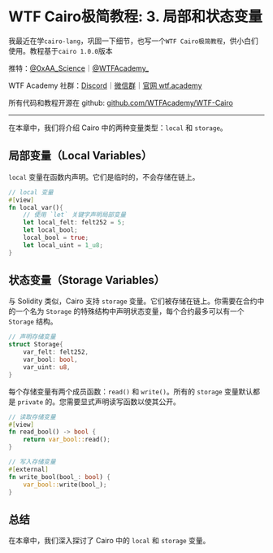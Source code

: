 # WTF Cairo极简教程: 3. 局部和状态变量

我最近在学`cairo-lang`，巩固一下细节，也写一个`WTF Cairo极简教程`，供小白们使用。教程基于`cairo 1.0.0`版本

推特：[@0xAA_Science](https://twitter.com/0xAA_Science)｜[@WTFAcademy_](https://twitter.com/WTFAcademy_)

WTF Academy 社群：[Discord](https://discord.gg/5akcruXrsk)｜[微信群](https://docs.google.com/forms/d/e/1FAIpQLSe4KGT8Sh6sJ7hedQRuIYirOoZK_85miz3dw7vA1-YjodgJ-A/viewform?usp=sf_link)｜[官网 wtf.academy](https://wtf.academy)

所有代码和教程开源在 github: [github.com/WTFAcademy/WTF-Cairo](https://github.com/WTFAcademy/WTF-Cairo)

---

在本章中，我们将介绍 Cairo 中的两种变量类型：`local` 和 `storage`。

## 局部变量（Local Variables）

`local` 变量在函数内声明。它们是临时的，不会存储在链上。

```rust
// local 变量
#[view]
fn local_var(){
    // 使用 `let` 关键字声明局部变量
    let local_felt: felt252 = 5;
    let local_bool;
    local_bool = true;
    let local_uint = 1_u8;
}
```

## 状态变量（Storage Variables）

与 Solidity 类似，Cairo 支持 `storage` 变量。它们被存储在链上。你需要在合约中的一个名为 `Storage` 的特殊结构中声明状态变量，每个合约最多可以有一个 `Storage` 结构。

```rust
// 声明存储变量
struct Storage{
    var_felt: felt252,
    var_bool: bool,
    var_uint: u8,
}
```

每个存储变量有两个成员函数：`read()` 和 `write()`。所有的 `storage` 变量默认都是 `private` 的。您需要显式声明读写函数以使其公开。

```rust
// 读取存储变量
#[view]
fn read_bool() -> bool {
    return var_bool::read();
}

// 写入存储变量
#[external]
fn write_bool(bool_: bool) {
    var_bool::write(bool_);
}
```

## 总结

在本章中，我们深入探讨了 Cairo 中的 `local` 和 `storage` 变量。